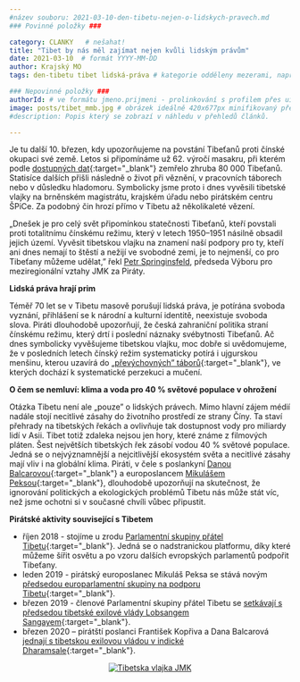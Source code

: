 ```yaml
---
#název souboru: 2021-03-10-den-tibetu-nejen-o-lidskych-pravech.md
### Povinné položky ###

category: CLANKY   # nešahat!
title: "Tibet by nás měl zajímat nejen kvůli lidským právům"
date: 2021-03-10  # formát YYYY-MM-DD
author: Krajský MO
tags: den-tibetu tibet lidská-práva # kategorie odděleny mezerami, např. volby zemědělství životní-prostředí piráti (viz https://jihomoravsky.pirati.cz/tags/)

### Nepovinné položky ###
authorId: # ve formátu jmeno.prijmeni - prolinkování s profilem přes uid
image: posts/tibet_mmb.jpg # obrázek ideálně 420x677px minifikovaný přes https://tinypng.com/
#description: Popis který se zobrazí v náhledu v přehledů článků.

---
```


Je tu další 10. březen, kdy upozorňujeme na povstání Tibeťanů proti čínské okupaci své země. Letos si připomínáme už 62. výročí masakru, při kterém podle [dostupných dat](https://www.lungta.cz/projekty/vlajka-pro-tibet/){:target="_blank"} zemřelo zhruba 80 000 Tibeťanů. Statisíce dalších přišli následně o život při věznění, v pracovních táborech nebo v důsledku hladomoru. Symbolicky jsme proto i dnes vyvěsili tibetské vlajky na brněnském magistrátu, krajském úřadu nebo pirátském centru ŠPiCe. Za podobný čin hrozí přímo v Tibetu až několikaleté vězení.

„Dnešek je pro celý svět připomínkou statečnosti Tibeťanů, kteří povstali proti totalitnímu čínskému režimu, který v letech 1950–1951 násilně obsadil jejich území. Vyvěsit tibetskou vlajku na znamení naší podpory pro ty, kteří ani dnes nemají to štěstí a nežijí ve svobodné zemi, je to nejmenší, co pro Tibeťany můžeme udělat,” řekl [Petr Springinsfeld](https://jihomoravsky.pirati.cz/lide/petr-springinsfeld/), předseda Výboru pro meziregionální vztahy JMK za Piráty.

**Lidská práva hrají prim**

Téměř 70 let se v Tibetu masově porušují lidská práva, je potírána svoboda vyznání, přihlášení se k národní a kulturní identitě, neexistuje svoboda slova. Piráti dlouhodobě upozorňují, že česká zahraniční politika straní čínskému režimu, který drtí i poslední náznaky svébytnosti Tibeťanů. Ač dnes symbolicky vyvěšujeme tibetskou vlajku, moc dobře si uvědomujeme, že v posledních letech čínský režim systematicky potírá i ujgurskou menšinu, kterou uzavírá do [„převýchovných” táborů](https://www.bbc.com/news/world-asia-china-22278037){:target="_blank"}, ve kterých dochází k systematické perzekuci a mučení.

**O čem se nemluví: klima a voda pro 40 % světové populace v ohrožení**

Otázka Tibetu není ale „pouze” o lidských právech. Mimo hlavní zájem médií nadále stojí necitlivé zásahy do životního prostředí ze strany Číny. Ta staví přehrady na tibetských řekách a ovlivňuje tak dostupnost vody pro miliardy lidí v Asii. Tibet totiž zdaleka nejsou jen hory, které známe z filmových pláten. Šest největších tibetských řek zásobí vodou 40 % světové populace. Jedná se o nejvýznamnější a nejcitlivější ekosystém světa a necitlivé zásahy mají vliv i na globální klima. Piráti, v čele s poslankyní [Danou Balcarovou](https://www.pirati.cz/lide/dana-balcarova/){:target="_blank"} a europoslancem [Mikulášem Peksou](https://www.pirati.cz/lide/mikulas-peksa/){:target="_blank"}, dlouhodobě upozorňují na skutečnost, že ignorování politických a ekologických problémů Tibetu nás může stát víc, než jsme ochotni si v současné chvíli vůbec připustit.

**Pirátské aktivity související s Tibetem**

- říjen 2018 - stojíme u zrodu [Parlamentní skupiny přátel Tibetu](https://www.pirati.cz/tiskove-zpravy/pirati-dialog-s-tibetem.html){:target="_blank"}. Jedná se o nadstranickou platformu, díky které můžeme šířit osvětu a po vzoru dalších evropských parlamentů podpořit Tibeťany.
- leden 2019 - pirátský europoslanec Mikuláš Peksa se stává novým [předsedou europarlamentní skupiny na podporu Tibetu](https://www.pirati.cz/tiskove-zpravy/europarlamentni-skupinu-tibet-vede-peksa.html){:target="_blank"}.
- březen 2019 - členové Parlamentní skupiny přátel Tibetu se [setkávají s předsedou tibetské exilové vlády Lobsangem Sangayem](https://www.pirati.cz/tiskove-zpravy/tibet-skupina-pratel-exilova-vlada.html){:target="_blank"}.
- březen 2020 – pirátští poslanci František Kopřiva a Dana Balcarová [jednají s tibetskou exilovou vládou v indické Dharamsale](https://www.pirati.cz/tiskove-zpravy/exilova-vlada-tibetu-se-setkala-s-poslanci-piratu.html){:target="_blank"}.

<div style="text-align:center"><a href="https://a.pirati.cz/jihomoravsky/img/posts/tibet_dubec_springinsfeld.jpg" target="_blank">
<img src="https://a.pirati.cz/jihomoravsky/img/posts/tibet_dubec_springinsfeld.jpg" alt="Tibetska vlajka JMK">
